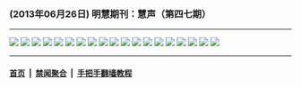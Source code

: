 ### (2013年06月26日) 明慧期刊：慧声（第四七期） 

---

<img src="http://qikan.minghui.org/mhqkpage/qikanimage/2013/06/26/huisheng-b-47-read-pdf-online1.png"/> 

<img src="http://qikan.minghui.org/mhqkpage/qikanimage/2013/06/26/huisheng-b-47-read-pdf-online2.png"/> 

<img src="http://qikan.minghui.org/mhqkpage/qikanimage/2013/06/26/huisheng-b-47-read-pdf-online3.png"/> 

<img src="http://qikan.minghui.org/mhqkpage/qikanimage/2013/06/26/huisheng-b-47-read-pdf-online4.png"/> 

<img src="http://qikan.minghui.org/mhqkpage/qikanimage/2013/06/26/huisheng-b-47-read-pdf-online5.png"/> 

<img src="http://qikan.minghui.org/mhqkpage/qikanimage/2013/06/26/huisheng-b-47-read-pdf-online6.png"/> 

<img src="http://qikan.minghui.org/mhqkpage/qikanimage/2013/06/26/huisheng-b-47-read-pdf-online7.png"/> 

<img src="http://qikan.minghui.org/mhqkpage/qikanimage/2013/06/26/huisheng-b-47-read-pdf-online8.png"/> 

<img src="http://qikan.minghui.org/mhqkpage/qikanimage/2013/06/26/huisheng-b-47-read-pdf-online9.png"/> 

<img src="http://qikan.minghui.org/mhqkpage/qikanimage/2013/06/26/huisheng-b-47-read-pdf-online10.png"/> 

<img src="http://qikan.minghui.org/mhqkpage/qikanimage/2013/06/26/huisheng-b-47-read-pdf-online11.png"/> 

<img src="http://qikan.minghui.org/mhqkpage/qikanimage/2013/06/26/huisheng-b-47-read-pdf-online12.png"/> 

<img src="http://qikan.minghui.org/mhqkpage/qikanimage/2013/06/26/huisheng-b-47-read-pdf-online13.png"/> 

<img src="http://qikan.minghui.org/mhqkpage/qikanimage/2013/06/26/huisheng-b-47-read-pdf-online14.png"/> 

<img src="http://qikan.minghui.org/mhqkpage/qikanimage/2013/06/26/huisheng-b-47-read-pdf-online15.png"/> 

<img src="http://qikan.minghui.org/mhqkpage/qikanimage/2013/06/26/huisheng-b-47-read-pdf-online16.png"/> 

<img src="http://qikan.minghui.org/mhqkpage/qikanimage/2013/06/26/huisheng-b-47-read-pdf-online17.png"/> 

<img src="http://qikan.minghui.org/mhqkpage/qikanimage/2013/06/26/huisheng-b-47-read-pdf-online18.png"/> 

<img src="http://qikan.minghui.org/mhqkpage/qikanimage/2013/06/26/huisheng-b-47-read-pdf-online19.png"/> 



---

#### [首页](../../../..) &nbsp;|&nbsp; [禁闻聚合](https://github.com/gfw-breaker/banned-news) &nbsp;|&nbsp; [手把手翻墙教程](https://github.com/gfw-breaker/guides) 